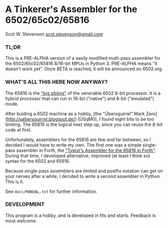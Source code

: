 # A Tinkerer's Assembler for the 6502/65c02/65816

Scot W. Stevenson <scot.stevenson@gmail.com>


### TL;DR

This is a PRE-ALPHA version of a easily modified multi-pass assembler for the
6502/65c02/65816 8/16-bit MPUs in Python 3. PRE-ALPHA means "it doesn't work
yet". Once BETA is reached, it will be announced on 6502.org.

### WHAT'S ALL THIS HERE NOW ANYWAY?

The 65816 is the ["big sibling"](http://en.wikipedia.org/wiki/WDC_65816/65802)
of the venerable 6502 8-bit processor. It is a hybrid processor that can run in
16-bit ("native") and 8-bit ("emulated") mode.

After bulding a 6502 machine as a hobby, [the "Übersquirrel" Mark Zero]
(http://uebersquirrel.blogspot.de/) (ÜSqM0), I found eight bits to be too
limiting. The 65816 is the logical next step up, since you can reuse the 8-bit
code at first. 

Unfortunately, assemblers for the 65816 are few and far between, so I decided I
would have to write my own. The first one was a simple single-pass assembler in
Forth, the ["Typist's Assembler for the 65816 in
Forth"](https://github.com/scotws/tasm65816). During that time, I developed
alternative, improved (at least I think so) syntax for the 6502 and 65816.

Because single-pass assemblers are limited and postfix notation can get on your
nerves after a while, I decided to write a second assembler in Python. This is
it.

See `docs/MANUAL.txt` for further information.

### DEVELOPMENT

This program is a hobby, and is developed in fits and starts. Feedback is most
welcome. 
